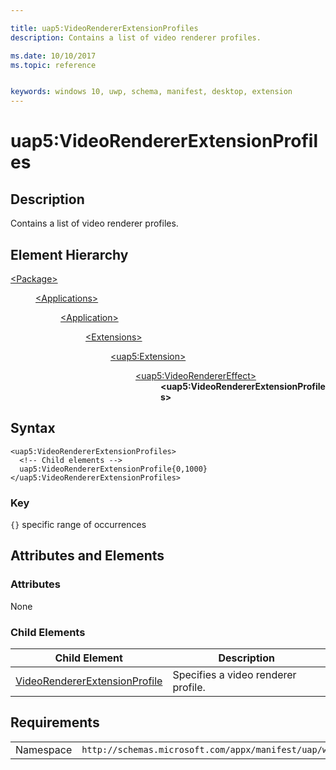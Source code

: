 ```yaml
---

title: uap5:VideoRendererExtensionProfiles
description: Contains a list of video renderer profiles.

ms.date: 10/10/2017
ms.topic: reference


keywords: windows 10, uwp, schema, manifest, desktop, extension 
---
```


# uap5:VideoRendererExtensionProfiles

## Description
Contains a list of video renderer profiles.

## Element Hierarchy
<dl>
<dt><a href="element-package.md">&lt;Package&gt;</a></dt>
<dd>
<dl>
<dt><a href="element-applications.md">&lt;Applications&gt;</a></dt>
<dd>
<dl>
<dt><a href="element-application.md">&lt;Application&gt;</a></dt>
<dd>
<dl>
<dt><a href="element-1-extensions.md">&lt;Extensions&gt;</a></dt>
<dd>
<dl>
<dt><a href="element-uap5-extension.md">&lt;uap5:Extension&gt;</a></dt>
<dd>
<dl>
<dt><a href="element-uap5-VideoRendererEffect.md">&lt;uap5:VideoRendererEffect&gt;</a></dt>
<dd><b>&lt;uap5:VideoRendererExtensionProfiles&gt;</b></dd>
</dl>
</dd>
</dl>
</dd>
</dl>
</dd>
</dl>
</dd>
</dl>
</dd>
</dl>

## Syntax
```syntax
<uap5:VideoRendererExtensionProfiles>   
  <!-- Child elements -->
  uap5:VideoRendererExtensionProfile{0,1000}
</uap5:VideoRendererExtensionProfiles>
```

### Key
`{}` specific range of occurrences

## Attributes and Elements

### Attributes
None


### Child Elements

| Child Element | Description |
|---------------|-------------|
| [VideoRendererExtensionProfile](element-uap5-VideoRendererExtensionProfile.md) | Specifies a video renderer profile. |


## Requirements

|   |   |
|--|--|
| Namespace | `http://schemas.microsoft.com/appx/manifest/uap/windows10/5` |
